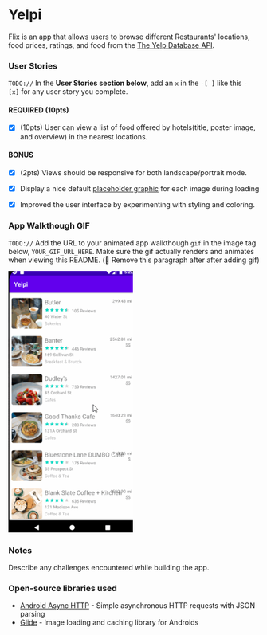 # Yelpi

Flix is an app that allows users to browse different Restaurants' locations, food prices, ratings, and food from the [The Yelp Database API](https://www.yelp.com/developers/documentation/v3/business_search).



### User Stories
`TODO://` In the **User Stories section below**, add an `x` in the `-[ ]` like this `- [x]` for any user story you complete. 

#### REQUIRED (10pts)
- [X] (10pts) User can view a list of food offered by hotels(title, poster image, and overview) in the nearest locations.

#### BONUS
- [X] (2pts) Views should be responsive for both landscape/portrait mode.
   
- [X] Display a nice default [placeholder graphic](https://guides.codepath.org/android/Displaying-Images-with-the-Glide-Library#advanced-usage) for each image during loading
- [X] Improved the user interface by experimenting with styling and coloring.


### App Walkthough GIF
`TODO://` Add the URL to your animated app walkthough `gif` in the image tag below, `YOUR_GIF_URL_HERE`. Make sure the gif actually renders and animates when viewing this README. (🚫 Remove this paragraph after after adding gif)

<img src="https://github.com/AbdulBasee/Yelpi/blob/master/videoWalkthrough.gif" width=250><br>

### Notes
Describe any challenges encountered while building the app.

### Open-source libraries used

- [Android Async HTTP](https://github.com/codepath/CPAsyncHttpClient) - Simple asynchronous HTTP requests with JSON parsing
- [Glide](https://github.com/bumptech/glide) - Image loading and caching library for Androids
